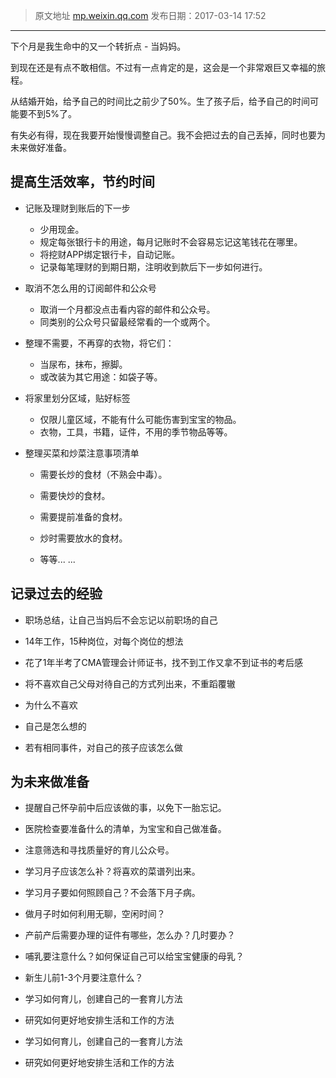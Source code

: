 
> 原文地址 [mp.weixin.qq.com](https://mp.weixin.qq.com/s?__biz=MzIwMzA5NTI3NQ==&mid=2649902244&idx=1&sn=60ea41d8a1ba8a5ecf34b53397b448c7&chksm=8ed24120b9a5c8363d5cf765aceb3b9b7492eebc99f59bc5dbbf21003347563e533b7c2d344b&scene=21#wechat_redirect)
> 发布日期：2017-03-14 17:52
---

下个月是我生命中的又一个转折点 - 当妈妈。

  

到现在还是有点不敢相信。不过有一点肯定的是，这会是一个非常艰巨又幸福的旅程。

  

从结婚开始，给予自己的时间比之前少了50%。生了孩子后，给予自己的时间可能要不到5%了。  

  

有失必有得，现在我要开始慢慢调整自己。我不会把过去的自己丢掉，同时也要为未来做好准备。

  


## 提高生活效率，节约时间

  

-   记账及理财到账后的下一步  
	-   少用现金。	    
	-   规定每张银行卡的用途，每月记账时不会容易忘记这笔钱花在哪里。	    
	-   将挖财APP绑定银行卡，自动记账。	    
	-   记录每笔理财的到期日期，注明收到款后下一步如何进行。
    

-   取消不怎么用的订阅邮件和公众号   
	-   取消一个月都没点击看内容的邮件和公众号。    
	-   同类别的公众号只留最经常看的一个或两个。
    
-   整理不需要，不再穿的衣物，将它们：   
	-   当尿布，抹布，擦脚。    
	-   或改装为其它用途：如袋子等。
    

-   将家里划分区域，贴好标签    
	-   仅限儿童区域，不能有什么可能伤害到宝宝的物品。	    
	-   衣物，工具，书籍，证件，不用的季节物品等等。
    

-   整理买菜和炒菜注意事项清单    
	-   需要长炒的食材（不熟会中毒）。	    
	-   需要快炒的食材。	    
	-   需要提前准备的食材。	    
	-   炒时需要放水的食材。
	    
	-   等等... ...
    

  

  

## 记录过去的经验

  

-   职场总结，让自己当妈后不会忘记以前职场的自己
    

-   14年工作，15种岗位，对每个岗位的想法    
-   花了1年半考了CMA管理会计师证书，找不到工作又拿不到证书的考后感
    

-   将不喜欢自己父母对待自己的方式列出来，不重蹈覆辙      

-   为什么不喜欢    
-   自己是怎么想的    
-   若有相同事件，对自己的孩子应该怎么做
    

## 为未来做准备

-   提醒自己怀孕前中后应该做的事，以免下一胎忘记。
    
-   医院检查要准备什么的清单，为宝宝和自己做准备。
    
-   注意筛选和寻找质量好的育儿公众号。
    
-   学习月子应该怎么补？将喜欢的菜谱列出来。
    
-   学习月子要如何照顾自己？不会落下月子病。
    
-   做月子时如何利用无聊，空闲时间？
    
-   产前产后需要办理的证件有哪些，怎么办？几时要办？
    
-   哺乳要注意什么？如何保证自己可以给宝宝健康的母乳？
    
-   新生儿前1-3个月要注意什么？
    
-   学习如何育儿，创建自己的一套育儿方法
    
-   研究如何更好地安排生活和工作的方法
    
-   学习如何育儿，创建自己的一套育儿方法
    
-   研究如何更好地安排生活和工作的方法
